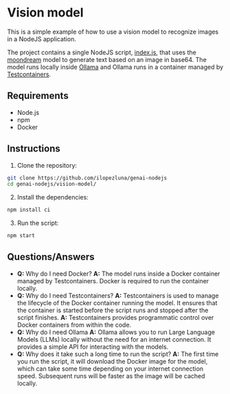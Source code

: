 # Vision model

This is a simple example of how to use a vision model to recognize images in a NodeJS application.

The project contains a single NodeJS script, [index.js](index.js), that uses
the [moondream](https://ollama.com/library/moondream) model to generate text based on an image in base64.
The model runs locally inside [Ollama](https://ollama.com/) and Ollama runs in a container managed
by [Testcontainers](https://www.testcontainers.com/).

## Requirements

- Node.js
- npm
- Docker

## Instructions

1. Clone the repository:

```bash
git clone https://github.com/ilopezluna/genai-nodejs
cd genai-nodejs/vision-model/
```

2. Install the dependencies:

```bash
npm install ci
```

3. Run the script:

```bash
npm start
```

## Questions/Answers

- **Q:** Why do I need Docker?
  **A:** The model runs inside a Docker container managed by Testcontainers. Docker is required to run the container
  locally.
- **Q:** Why do I need Testcontainers?
  **A:** Testcontainers is used to manage the lifecycle of the Docker container running the model. It ensures that the
  container is started before the script runs and stopped after the script finishes.
  **A:** Testcontainers provides programmatic control over Docker containers from within the code.
- **Q:** Why do I need Ollama
  **A:** Ollama allows you to run Large Language Models (LLMs) locally without the need for an internet connection. It
  provides a simple API for interacting with the models.
- **Q:** Why does it take such a long time to run the script?
  **A:** The first time you run the script, it will download the Docker image for the model, which can take some time
  depending on your internet connection speed. Subsequent runs will be faster as the image will be cached locally.